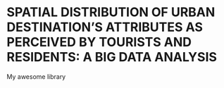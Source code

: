 # SPATIAL DISTRIBUTION OF URBAN DESTINATION’S ATTRIBUTES AS PERCEIVED BY TOURISTS AND RESIDENTS: A BIG DATA ANALYSIS

My awesome library
